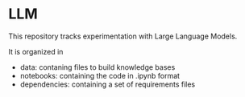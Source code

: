 # LLM 

This repository tracks experimentation with Large Language Models.

It is organized in 
- data: contaning files to build knowledge bases
- notebooks: containing the code in .ipynb format
- dependencies: containing a set of requirements files 
